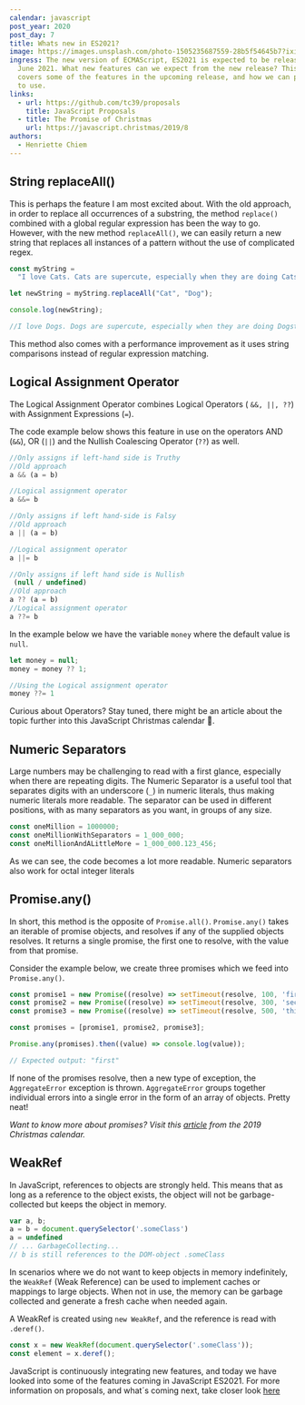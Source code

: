 ```yaml
---
calendar: javascript
post_year: 2020
post_day: 7
title: Whats new in ES2021?
image: https://images.unsplash.com/photo-1505235687559-28b5f54645b7?ixid=MXwxMjA3fDB8MHxwaG90by1wYWdlfHx8fGVufDB8fHw%3D&ixlib=rb-1.2.1&auto=format&fit=crop&w=1780&q=80
ingress: The new version of ECMAScript, ES2021 is expected to be released in
  June 2021. What new features can we expect from the new release? This article
  covers some of the features in the upcoming release, and how we can put them
  to use.
links:
  - url: https://github.com/tc39/proposals
    title: JavaScript Proposals
  - title: The Promise of Christmas
    url: https://javascript.christmas/2019/8
authors:
  - Henriette Chiem
---
```

## String replaceAll()
This is perhaps the feature I am most excited about. With the old approach, in order to replace all occurrences of a substring, the method  ```replace() ``` combined with a global regular expression has been the way to go.
However, with the new method ```replaceAll()```, we can easily return a new string that replaces all instances of a pattern without the use of complicated regex.

```javascript
const myString =
  "I love Cats. Cats are supercute, especially when they are doing Catstuff";

let newString = myString.replaceAll("Cat", "Dog");

console.log(newString);

//I love Dogs. Dogs are supercute, especially when they are doing Dogstuff
```

This method also comes with a performance improvement as it uses string comparisons instead of regular expression matching.

## Logical Assignment Operator
The Logical Assignment Operator combines Logical Operators ( ```&&, ||, ??```) with Assignment Expressions (```=```). 

The code example below shows this feature in use on the operators AND (```&&```), OR (```||```) and the Nullish Coalescing Operator (```??```) as well.

```javascript
//Only assigns if left-hand side is Truthy
//Old approach
a && (a = b)

//Logical assignment operator
a &&= b

//Only assigns if left hand-side is Falsy
//Old approach
a || (a = b)

//Logical assignment operator
a ||= b 

//Only assigns if left hand side is Nullish (null / undefined)
//Old approach
a ?? (a = b)
//Logical assignment operator
a ??= b
```
In the example below we have the variable ```money```  where the default value is ```null```.

 ```javascript
let money = null;
money = money ?? 1;

//Using the Logical assignment operator
money ??= 1
 ```

Curious about Operators? Stay tuned, there might be an article about the topic further into this JavaScript Christmas calendar :angel:.

## Numeric Separators
Large numbers may be challenging to read with a first glance, especially when there are repeating digits. The Numeric Separator is a useful tool that separates digits with an underscore (```_```) in numeric literals, thus making numeric literals more readable. The separator can be used in different positions, with as many separators as you want, in groups of any size.

 ```javascript
const oneMillion = 1000000;
const oneMillionWithSeparators = 1_000_000;
const oneMillionAndALittleMore = 1_000_000.123_456;
 ```

As we can see, the code becomes a lot more readable. Numeric separators also work for octal integer literals

## Promise.any()
In short, this method is the opposite of ```Promise.all()```. ```Promise.any()``` takes an iterable of promise objects, and resolves if any of the supplied objects resolves. It returns a single promise, the first one to resolve, with the value from that promise.

Consider the example below, we create three promises which we feed into ```Promise.any()```.

 ```javascript
const promise1 = new Promise((resolve) => setTimeout(resolve, 100, 'first'));
const promise2 = new Promise((resolve) => setTimeout(resolve, 300, 'second'));
const promise3 = new Promise((resolve) => setTimeout(resolve, 500, 'third'));

const promises = [promise1, promise2, promise3];

Promise.any(promises).then((value) => console.log(value));

// Expected output: "first"
 ```

If none of the promises resolve, then a new type of exception, the ```AggregateError``` exception is thrown. ```AggregateError``` groups together individual errors into a single error in the form of an array of objects. Pretty neat!

*Want to know more about promises? Visit this [article](https://javascript.christmas/2019/8) from the 2019 Christmas calendar.*

## WeakRef
In JavaScript, references to objects are strongly held. This means that as long as a reference to the object exists, the object will not be garbage-collected but keeps the object in memory. 

 ```javascript
var a, b;
a = b = document.querySelector('.someClass')
a = undefined
// ... GarbageCollecting...
// b is still references to the DOM-object .someClass
```

In scenarios where we do not want to keep objects in memory indefinitely, the ```WeakRef``` (Weak Reference) can be used to implement caches or mappings to large objects. When not in use, the memory can be garbage collected and generate a fresh cache when needed again.

A WeakRef is created using ```new WeakRef```, and the reference is read with ```.deref()```.

 ```javascript
const x = new WeakRef(document.querySelector('.someClass'));
const element = x.deref();
 ```

JavaScript is continuously integrating new features, and today we have looked into some of the features coming in JavaScript ES2021. For more information on proposals, and what´s coming next, take closer look [here](https://github.com/tc39/proposals)



